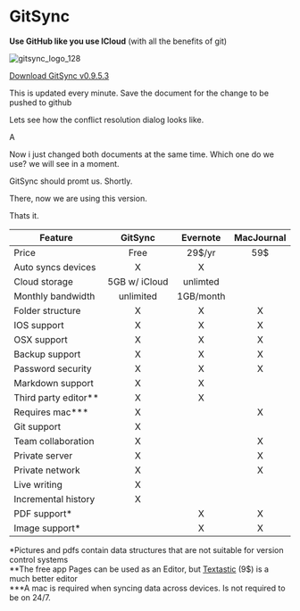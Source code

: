 # GitSync

**Use GitHub like you use ICloud** (with all the benefits of git)

![gitsync_logo_128](https://cloud.githubusercontent.com/assets/11816788/10293816/eba3231c-6bb6-11e5-9e0b-6aec9cc165c5.png)

[Download GitSync v0.9.5.3](https://github.com/eonist/GitSync/releases/tag/0.9.5.3) 

This is updated every minute. 
Save the document for the change to be pushed to github

Lets see how the conflict resolution dialog looks like. 

A

Now i just changed both documents at the same time. Which one do we use? we will see in a moment.

GitSync should promt us. Shortly.


There, now we are using this version. 

Thats it. 

Feature  | GitSync | Evernote | MacJournal 
------------------ | :----------: | :----------:| :-------:
Price | Free | 29$/yr | 59$ 
Auto syncs devices | X | X | 
Cloud storage | 5GB w/ iCloud | unlimted | 
Monthly bandwidth | unlimited | 1GB/month | 
Folder structure | X | X | X 
IOS support | X | X | X
OSX support | X | X | X
Backup support | X | X | X
Password security  | X | X | X
Markdown support | X | X | 
Third party editor** | X | X | 
Requires mac*** | X |   | X
Git support | X |   |  
Team collaboration | X |   | X
Private server | X |  | X
Private network | X |   | X
Live writing | X |   |  
Incremental history | X |   |  
PDF support* |  | X | X
Image support* |  | X | X 


\*Pictures and pdfs contain data structures that are not suitable for version control systems  
\*\*The free app Pages can be used as an Editor, but [Textastic](http//www.textasticapp.com) (9$) is a much better editor  
\*\*\*A mac is required when syncing data across devices. Is not required to be on 24/7. 